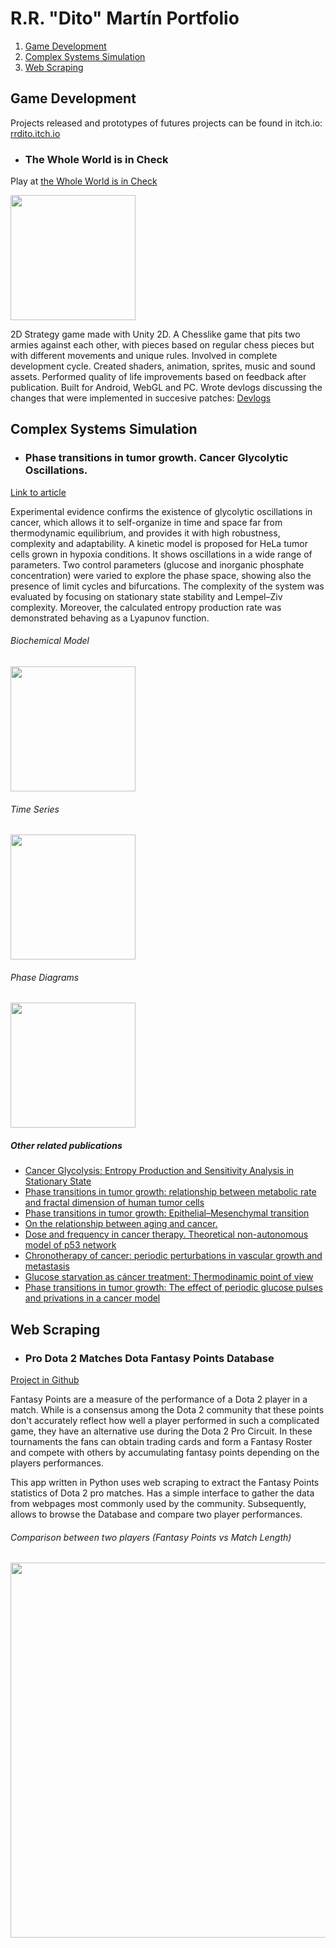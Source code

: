 # R.R. "Dito" Martín Portfolio

1. [Game Development](#game-dev)
2. [Complex Systems Simulation](#complex-systems)
3. [Web Scraping](#web-scraping)

## Game Development <a name="game-dev"></a>

Projects released and prototypes of futures projects can be found in itch.io:    [rrdito.itch.io](https://rrdito.itch.io)

- ### The Whole World is in Check

Play at [the Whole World is in Check](https://rrdito.itch.io/whole-world-check)

<img src="https://user-images.githubusercontent.com/100057221/206401412-e6169b54-3742-448f-93d6-7525a8019a26.gif" width="200">

2D Strategy game made with Unity 2D. A Chesslike game that pits two armies against each other, with pieces based on regular chess pieces but with different movements and unique rules. Involved in complete development cycle. Created shaders, animation, sprites, music and sound assets. Performed quality of life improvements based on feedback after publication. Built for Android, WebGL and PC.
Wrote devlogs discussing the changes that were implemented in succesive patches: [Devlogs](https://rrdito.itch.io/whole-world-check/devlog)


## Complex Systems Simulation <a name="complex-systems"></a>

- ### Phase transitions in tumor growth. Cancer Glycolytic Oscillations.

[Link to article](https://www.sciencedirect.com/science/article/abs/pii/S0378437117306404) 

Experimental evidence confirms the existence of glycolytic oscillations in cancer, which allows it to self-organize in time and space far from thermodynamic equilibrium, and provides it with high robustness, complexity and adaptability. A kinetic model is proposed for HeLa tumor cells grown in hypoxia conditions. It shows oscillations in a wide range of parameters. Two control parameters (glucose and inorganic phosphate concentration) were varied to explore the phase space, showing also the presence of limit cycles and bifurcations. The complexity of the system was evaluated by focusing on stationary state stability and Lempel–Ziv complexity. Moreover, the calculated entropy production rate was demonstrated behaving as a Lyapunov function.

###### Biochemical Model
<img src="https://user-images.githubusercontent.com/100057221/206404148-3eaaab3f-6f0e-4db7-add7-97e0a3f304b0.png" width="200">

###### Time Series
<img src="https://user-images.githubusercontent.com/100057221/206404511-33bea0d7-bcf4-4127-931c-473120193ca2.png" width="200">

###### Phase Diagrams
<img src="https://user-images.githubusercontent.com/100057221/206404807-aeb1da87-9982-482d-87f5-0d385a78a3a8.png" width="200">


##### Other related publications
- [Cancer Glycolysis: Entropy Production and Sensitivity Analysis in Stationary State](http://adenocarcinoma.imedpub.com/cancer-glycolysis-i-entropy-production-and-sensitivity-analysis-in-stationary-state.php?aid=8968)
- [Phase transitions in tumor growth: relationship between metabolic rate and fractal dimension of human tumor cells](http://dx.doi.org/10.1016/j.physa.2016.12.089)
- [Phase transitions in tumor growth: Epithelial–Mesenchymal transition](https://doi.org/10.1016/j.physa.2018.01.040)
- [On the relationship between aging and cancer.](https://doi.org/10.15406/mojgg.2018.03.00103)
- [Dose and frequency in cancer therapy. Theoretical non-autonomous model of p53 network](https://doi.org/10.1080/09291016.2018.1465697)
- [Chronotherapy of cancer: periodic perturbations in vascular growth and metastasis](https://doi.org/10.1080/09291016.2018.1465698)
- [Glucose starvation as cáncer treatment: Thermodinamic point of view](https://doi.org/10.15761/ICST.1000276)
- [Phase transitions in tumor growth: The effect of periodic glucose pulses and privations in a cancer model](https://doi.org/10.15761/ICST.1000301)



## Web Scraping <a name="web-scraping"></a>

- ### Pro Dota 2 Matches Dota Fantasy Points Database

[Project in Github](https://github.com/RRDito/Dota-Fantasy-Database)

Fantasy Points are a measure of the performance of a Dota 2 player in a match. While is a consensus among the Dota 2 community that these points don't accurately reflect how well a player performed in such a complicated game, they have an alternative use during the Dota 2 Pro Circuit. In these tournaments the fans can obtain trading cards and form a Fantasy Roster and compete with others by accumulating fantasy points depending on the players performances.

This app written in Python uses web scraping to extract the Fantasy Points statistics of Dota 2 pro matches. Has a simple interface to gather the data from webpages most commonly used by the community. Subsequently, allows to browse the Database and compare two player performances.

###### Comparison between two players (Fantasy Points vs Match Length)
<img src="https://user-images.githubusercontent.com/100057221/212465994-123ab32d-da9f-4bf8-aa92-71f3cd0377e6.png" width="600">


